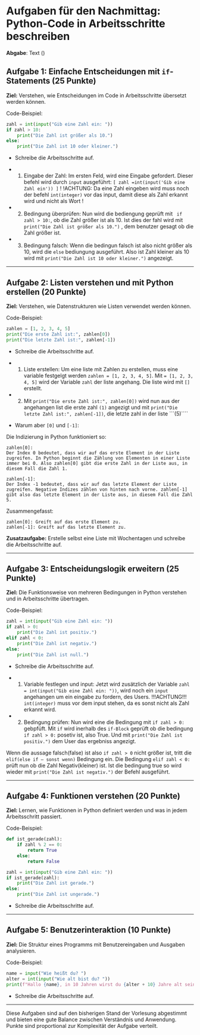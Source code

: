 # Aufgaben für den Nachmittag: Python-Code in Arbeitsschritte beschreiben

**Abgabe**: Text ()

## Aufgabe 1: Einfache Entscheidungen mit `if`-Statements (25 Punkte)

**Ziel:** Verstehen, wie Entscheidungen im Code in Arbeitsschritte übersetzt werden können.

Code-Beispiel:

```python
zahl = int(input("Gib eine Zahl ein: "))
if zahl > 10:
    print("Die Zahl ist größer als 10.")
else:
    print("Die Zahl ist 10 oder kleiner.")
```

- Schreibe die Arbeitsschritte auf.
- 1. Eingabe der Zahl:
Im ersten Feld, wird eine Eingabe gefordert. Dieser befehl wird durch ```input``` ausgeführt: ```[ zahl =int(input('Gib eine Zahl ein')) ]``` !
!ACHTUNG: Da eine Zahl eingeben wird muss noch der befehl ```int(integer)``` vor das input, damit diese als Zahl erkannt wird und nicht als Wort !

- 2. Bedingung überprüfen:
Nun wird die bediengung geprüft mit ``` if zahl > 10:```, ob die Zahl größer ist als 10. Ist dies der fahl wird mit  ```print("Die Zahl ist größer als 10.")``` , dem benutzer gesagt ob die Zahl größer ist.

- 3. Bedingung falsch:
Wenn die bedingun falsch ist also nicht größer als 10, wird die ```else``` bediungung ausgeführt. Also ist Zahl kleiner als 10 wird mit  ```print("Die Zahl ist 10 oder kleiner.")``` angezeigt.



---

## Aufgabe 2: Listen verstehen und mit Python erstellen (20 Punkte)

**Ziel:** Verstehen, wie Datenstrukturen wie Listen verwendet werden können.

Code-Beispiel:

```python
zahlen = [1, 2, 3, 4, 5]
print("Die erste Zahl ist:", zahlen[0])
print("Die letzte Zahl ist:", zahlen[-1])
```

- Schreibe die Arbeitsschritte auf.

- 1. Liste erstellen:
Um eine liste mit Zahlen zu erstellen, muss eine variable festgelgt werden ```zahlen = [1, 2, 3, 4, 5]```. Mit ```= [1, 2, 3, 4, 5]``` wird der Variable ```zahl``` der liste angehang. Die liste wird mit ```[]``` erstellt.
- 2. Mit ```print("Die erste Zahl ist:", zahlen[0])``` wird nun aus der angehangen list die erste zahl ```(1)``` angezigt und mit ```print("Die letzte Zahl ist:", zahlen[-1])```, die letzte zahl in der liste ```(5)````
- Warum aber ```[0]``` und ```[-1]```:

Die Indizierung in Python funktioniert so:

    zahlen[0]:
    Der Index 0 bedeutet, dass wir auf das erste Element in der Liste zugreifen. In Python beginnt die Zählung von Elementen in einer Liste immer bei 0. Also zahlen[0] gibt die erste Zahl in der Liste aus, in diesem Fall die Zahl 1.

    zahlen[-1]:
    Der Index -1 bedeutet, dass wir auf das letzte Element der Liste zugreifen. Negative Indizes zählen von hinten nach vorne. zahlen[-1] gibt also das letzte Element in der Liste aus, in diesem Fall die Zahl 5.

Zusammengefasst:

    zahlen[0]: Greift auf das erste Element zu.
    zahlen[-1]: Greift auf das letzte Element zu.

**Zusatzaufgabe:** Erstelle selbst eine Liste mit Wochentagen und schreibe die Arbeitsschritte auf.

---

## Aufgabe 3: Entscheidungslogik erweitern (25 Punkte)

**Ziel:** Die Funktionsweise von mehreren Bedingungen in Python verstehen und in Arbeitsschritte übertragen.

Code-Beispiel:

```python
zahl = int(input("Gib eine Zahl ein: "))
if zahl > 0:
    print("Die Zahl ist positiv.")
elif zahl < 0:
    print("Die Zahl ist negativ.")
else:
    print("Die Zahl ist null.")
```

- Schreibe die Arbeitsschritte auf.

- 1. Variable festlegen und input:
Jetzt wird zusätzlich der Variable ```zahl = int(input("Gib eine Zahl ein: "))```, wird noch ein ```input``` angehangen um ein eingabe zu fordern, des Users. !!!ACHTUNG!!! ```int(integer)``` muss vor dem input stehen, da es sonst nicht als Zahl erkannt wird.
- 2. Bedingung prüfen:
Nun wird eine die Bedingung mit ```if zahl > 0:``` gebpfüft. Mit ```if``` wird inerhalb des ```if-Block``` geprüft ob die bedingung ```if zahl > 0:``` posetiv ist, also True. Und mit ```print("Die Zahl ist positiv.")``` dem User das ergebniss angezigt.

Wenn die aussage falsch(false) ist also ```if zahl > 0``` nicht größer ist, tritt die ```elif(else if – sonst wenn)``` Bedingung ein. Die Bedingung ```elif zahl < 0:``` prüft nun ob die Zahl Negativ(kleiner)
ist. Ist die bedingung true so wird wieder mit ```print("Die Zahl ist negativ.")``` der Befehl ausgeführt.

---

## Aufgabe 4: Funktionen verstehen (20 Punkte)

**Ziel:** Lernen, wie Funktionen in Python definiert werden und was in jedem Arbeitsschritt passiert.

Code-Beispiel:

```python
def ist_gerade(zahl):
    if zahl % 2 == 0:
        return True
    else:
        return False

zahl = int(input("Gib eine Zahl ein: "))
if ist_gerade(zahl):
    print("Die Zahl ist gerade.")
else:
    print("Die Zahl ist ungerade.")
```

- Schreibe die Arbeitsschritte auf.

---

## Aufgabe 5: Benutzerinteraktion (10 Punkte)

**Ziel:** Die Struktur eines Programms mit Benutzereingaben und Ausgaben analysieren.

Code-Beispiel:

```python
name = input("Wie heißt du? ")
alter = int(input("Wie alt bist du? "))
print(f"Hallo {name}, in 10 Jahren wirst du {alter + 10} Jahre alt sein!")
```

- Schreibe die Arbeitsschritte auf.

---

Diese Aufgaben sind auf den bisherigen Stand der Vorlesung abgestimmt und bieten eine gute Balance zwischen Verständnis und Anwendung. Punkte sind proportional zur Komplexität der Aufgabe verteilt.